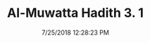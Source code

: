 ---
title        : "Al-Muwatta Hadith 3. 1"
date         : 7/25/2018 12:28:23 PM
draft        : false
type         : "hadith"
layout       : "hadith"
BookCode     : "AMH"
VolumeNumber : "3"
HadithNumber : "1"
categories  :  ["Prayer - The Call to Prayer"]
---